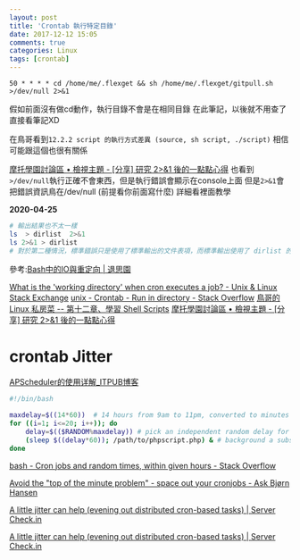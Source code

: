 ```yaml
---
layout: post
title: 'Crontab 執行特定目錄'
date: 2017-12-12 15:05
comments: true
categories: Linux
tags: [crontab]
---
```

```crontab -l
50 * * * * cd /home/me/.flexget && sh /home/me/.flexget/gitpull.sh >/dev/null 2>&1
```
假如前面沒有做cd動作，執行目錄不會是在相同目錄
在此筆記，以後就不用查了
直接看筆記XD

<!--more-->


在鳥哥看到`12.2.2 script 的執行方式差異 (source, sh script, ./script)`
相信可能跟這個也很有關係

[摩托學園討論區 • 檢視主題 - [分享] 研究 2>&1 後的一點點心得](https://moto.debian.tw/viewtopic.php?f=11&t=17208)
也看到`>/dev/null`執行正確不會東西，但是執行錯誤會顯示在console上面
但是`2>&1`會把錯誤資訊鳥在/dev/null (前提看你前面寫什麼)
詳細看裡面教學

**2020-04-25**

```bash
# 輸出結果也不太一樣
ls  > dirlist  2>&1
ls 2>&1 > dirlist
# 對於第二種情況，標準錯誤只是使用了標準輸出的文件表項，而標準輸出使用了 dirlist 的文件表項。
```
參考:[Bash中的IO與重定向 | 退思園](https://gowa.club/Linux-Unix/Bash%E4%B8%AD%E7%9A%84IO%E4%B8%8E%E9%87%8D%E5%AE%9A%E5%90%91.html)

[What is the 'working directory' when cron executes a job? - Unix & Linux Stack Exchange](https://unix.stackexchange.com/questions/38951/what-is-the-working-directory-when-cron-executes-a-job)
[unix - Crontab - Run in directory - Stack Overflow](https://stackoverflow.com/questions/8899737/crontab-run-in-directory)
[鳥哥的 Linux 私房菜 -- 第十二章、學習 Shell Scripts](http://linux.vbird.org/linux_basic/0340bashshell-scripts.php#some_ex_run)
[摩托學園討論區 • 檢視主題 - [分享] 研究 2>&1 後的一點點心得](https://moto.debian.tw/viewtopic.php?f=11&t=17208)



# crontab Jitter

[APScheduler的使用详解_ITPUB博客](http://blog.itpub.net/69945560/viewspace-2670150/)

```bash
#!/bin/bash

maxdelay=$((14*60))  # 14 hours from 9am to 11pm, converted to minutes
for ((i=1; i<=20; i++)); do
    delay=$(($RANDOM%maxdelay)) # pick an independent random delay for each of the 20 runs
    (sleep $((delay*60)); /path/to/phpscript.php) & # background a subshell to wait, then run the php script
done
```

[bash - Cron jobs and random times, within given hours - Stack Overflow](https://stackoverflow.com/questions/9049460/cron-jobs-and-random-times-within-given-hours)

[Avoid the "top of the minute problem" - space out your cronjobs - Ask Bjørn Hansen](https://www.askbjoernhansen.com/2007/11/19/space_out_cronjobs.html)


[A little jitter can help (evening out distributed cron-based tasks) | Server Check.in](https://servercheck.in/blog/little-jitter-can-help-evening-out-distributed)

[A little jitter can help (evening out distributed cron-based tasks) | Server Check.in](https://servercheck.in/blog/little-jitter-can-help-evening-out-distributed)